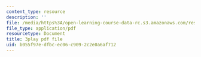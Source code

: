 ```yaml
---
content_type: resource
description: ''
file: /media/https%3A/open-learning-course-data-rc.s3.amazonaws.com/res-6-012-introduction-to-probability-spring-2018/b055f97edfbcec06c9092c2e0a6af712_w423ypsUHf0.pdf
file_type: application/pdf
resourcetype: Document
title: 3play pdf file
uid: b055f97e-dfbc-ec06-c909-2c2e0a6af712
---
```

